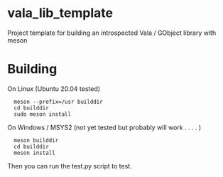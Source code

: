 # vala_lib_template
Project template for building an introspected Vala / GObject library with meson

# Building

On Linux (Ubuntu 20.04 tested)

```
  meson --prefix=/usr builddir
  cd builddir
  sudo meson install
```


On Windows / MSYS2 (not yet tested but probably will work . . . . )

```
  meson builddir
  cd builddir
  meson install
```

Then you can run the test.py script to test.
